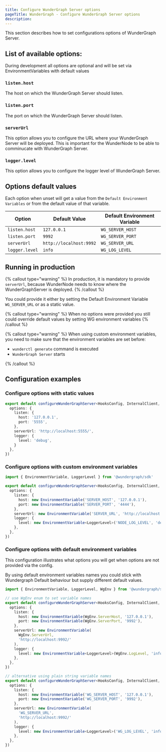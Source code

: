 ```yaml
---
title: Configure WunderGraph Server options
pageTitle: WunderGraph - Configure WunderGraph Server options
description:
---
```


This section describes how to set configurations options of WunderGraph Server.

## List of available options:

During development all options are optional and will be set via EnvironmentVariables with default values

### `listen.host`

The host on which the WunderGraph Server should listen.

### `listen.port`

The port on which the WunderGraph Server should listen.

### `serverUrl`

This option allows you to configure the URL where your WunderGraph Server will be deployed.
This is important for the WunderNode to be able to comminucate with WunderGraph Server.

### `logger.level`

This option allows you to configure the logger level of WunderGraph Server.

## Options default values

Each option when unset will get a value from the `Default Environment Variables` or from the default value of that variable.

| Option         | Default Value           | Default Environment Variable |
| -------------- | ----------------------- | ---------------------------- |
| `listen.host`  | `127.0.0.1`             | `WG_SERVER_HOST`             |
| `listen.port`  | `9992`                  | `WG_SERVER_PORT`             |
| `serverUrl`    | `http://localhost:9992` | `WG_SERVER_URL`              |
| `logger.level` | `info`                  | `WG_LOG_LEVEL`               |

## Running in production

{% callout type="warning" %}
In production, it is mandatory to provide `serverUrl`, because WunderNode needs to know where the WunderGraphServer is deployed.
{% /callout %}

You could provide it either by setting the Default Environment Variable `WG_SERVER_URL` or as a static value.

{% callout type="warning" %}
When no options were provided you still could override default values by setting WG environment variables
{% /callout %}

{% callout type="warning" %}
When using custom environment variables, you need to make sure that the environment variables are set before:

- `wunderctl generate` command is executed
- `WunderGraph Server` starts

{% /callout %}

## Configuration examples

### Configure options with static values

```typescript
export default configureWunderGraphServer<HooksConfig, InternalClient, WebhooksConfig>(() => ({
  options: {
    listen: {
      host: '127.0.0.1',
      port: '5555',
    },
    serverUrl: 'http://localhost:5555/',
    logger: {
      level: 'debug',
    }
  },
})
```

### Configure options with custom environment variables

```typescript
import { EnvironmentVariable, LoggerLevel } from '@wundergraph/sdk'

export default configureWunderGraphServer<HooksConfig, InternalClient, WebhooksConfig>(() => ({
  options: {
    listen: {
      host: new EnvironmentVariable('SERVER_HOST', '127.0.0.1'),
      port: new EnvironmentVariable('SERVER_PORT', '4444'),
    },
    serverUrl: new EnvironmentVariable('SERVER_URL', 'http://localhost:4444/'),
    logger: {
      level: new EnvironmentVariable<LoggerLevel>('NODE_LOG_LEVEL', 'debug'),
    },
  },
})
```

### Configure options with default environment variables

This configuration illustrates what options you will get when options are not provided via the config.

By using default environment variables names you could stick with Wundergraph Default behaviour but supply different default values.

```typescript
import { EnvironmentVariable, LoggerLevel, WgEnv } from '@wundergraph/sdk'

// use WgEnv enum to set variable names
export default configureWunderGraphServer<HooksConfig, InternalClient, WebhooksConfig>(() => ({
  options: {
    listen: {
      host: new EnvironmentVariable(WgEnv.ServerHost, '127.0.0.1'),
      port: new EnvironmentVariable(WgEnv.ServerPort, '9992'),
    },
    serverUrl: new EnvironmentVariable(
      WgEnv.ServerUrl,
      'http://localhost:9992/'
    ),
    logger: {
      level: new EnvironmentVariable<LoggerLevel>(WgEnv.LogLevel, 'info'),
    },
  },
})

// alternative using plain string variable names
export default configureWunderGraphServer<HooksConfig, InternalClient, WebhooksConfig>(() => ({
  options: {
    listen: {
      host: new EnvironmentVariable('WG_SERVER_HOST', '127.0.0.1'),
      port: new EnvironmentVariable('WG_SERVER_PORT', '9992'),
    },
    serverUrl: new EnvironmentVariable(
      'WG_SERVER_URL',
      'http://localhost:9992/'
    ),
    logger: {
      level: new EnvironmentVariable<LoggerLevel>('WG_LOG_LEVEL', 'info'),
    },
  },
})
```
